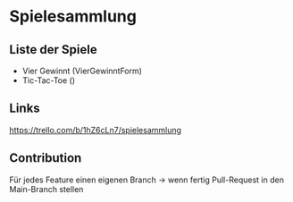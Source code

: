 # Spielesammlung

## Liste der Spiele
- Vier Gewinnt  (VierGewinntForm)
- Tic-Tac-Toe  ()


## Links
https://trello.com/b/1hZ6cLn7/spielesammlung


## Contribution
Für jedes Feature einen eigenen Branch -> wenn fertig Pull-Request in den Main-Branch stellen